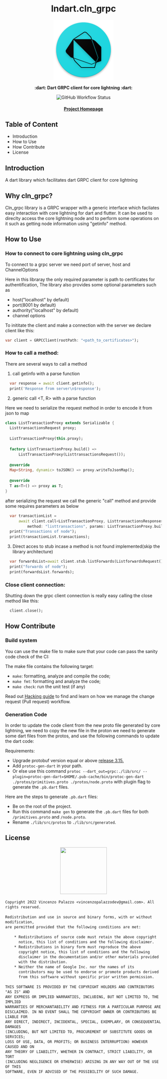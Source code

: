 <div align="center">
  <h1>lndart.cln_grpc</h1>

  <img src="https://github.com/dart-lightning/icons/raw/main/main/res/mipmap-xxxhdpi/ic_launcher.png" />

  <p>
    <strong> :dart: Dart GRPC client for core lightning :dart: </strong>
  </p>

  <p>
   <img alt="GitHub Workflow Status" src="https://img.shields.io/github/workflow/status/dart-lightning/lndart.cln_grpc/cln_grpc%20dart%20code%20sanity%20check?style=flat-square">
  </p>

  <h4>
    <a href="https://github.com/dart-lightning">Project Homepage</a>
  </h4>
</div>

## Table of Content

- Introduction
- How to Use
- How Contribute
- License

## Introduction

A dart library which facilitates dart GRPC client for core lightning 

## Why cln_grpc?

Cln_grpc library is a GRPC wrapper with a generic interface which facliates easy interaction with core lightning for dart and flutter. It can be used to direclty access the core lightning node and to perform some operations on it such as getting node information using "getinfo" method. 


## How to Use
### How to connect to core lightning using cln_grpc

To connect to a grpc server we need port of server, host and ChannelOptions

Here in this libraray the only required parameter is path to certificates for authentification, The library also provides some optional parameters such as 

- host("localhost" by default)
- port(8001 by default)
- authority("localhost" by default)
- channel options

To inititate the client and make a connection with the server we declare client like this:
```dart
var client = GRPCClient(rootPath: "<path_to_certificates>");
```
### How to call a method:
There are several ways to call a method 
1. call getinfo with a parse function
```dart
  var response = await client.getinfo();
  print('Response from server\n$response');
```
2. generic call <T, R> with a parse function

Here we need to serialize the request method in order to encode it from json to map
```dart
class ListTransactionProxy extends Serializable {
  ListtransactionsRequest proxy;

  ListTransactionProxy(this.proxy);

  factory ListTransactionProxy.build() =>
      ListTransactionProxy(ListtransactionsRequest());

  @override
  Map<String, dynamic> toJSON() => proxy.writeToJsonMap();

  @override
  T as<T>() => proxy as T;
}
```
after serializing the request we call the generic "call" method and provide some requires parameters as below
```dart
  var transactionList =
      await client.call<ListTransactionProxy, ListtransactionsResponse>(
          method: "listtransactions", params: ListTransactionProxy.build());
  print("Transactions of node");
  print(transactionList.transactions);
```

3. Direct acces to stub incase a method is not found implemented(skip the library architecture)
```dart
  var forwardsList=await client.stub.listForwards(ListforwardsRequest());
  print("forwards of node");
  print(forwardsList.forwards);
```
### Close client connection:
Shutting down the grpc client connection is really easy calling the close method like this:
```dart
  client.close();
```

## How Contribute

### Build system

You can use the make file to make sure that your code can pass the sanity code check of the CI:

The make file contains the following target:

- `make`: formatting, analyze and compile the code;
- `make fmt`: formatting and analyze the code;
- `make check`: run the unit test (if any)

Read out [Hacking guide](#TODO) to find and learn on how we manage the change request (Pull request) workflow.

### Generation Code

In order to update the code client from the new proto file generated by core lightning, we need to copy the new file in the proton we need to generate some dart files from the protos, and use the following commands to update the dart code:

Requirements:
- Upgrade protobuf version equal or above [release 3.15.](https://github.com/protocolbuffers/protobuf/releases/tag/v3.15.0)
- Add `protoc-gen-dart` in your path.
- Or else use this command `protoc --dart_out=grpc:./lib/src/ --plugin=protoc-gen-dart=$HOME/.pub-cache/bin/protoc-gen-dart ./protos/primitives.proto ./protos/node.proto` with plugin flag to generate the `.pb.dart` files.


Here are the steps to generate `.pb.dart` files:
- Be on the root of the project.
- Run this command `make gen` to generate the `.pb.dart` files for both `/primitives.proto` and `/node.proto`.
- Rename `./lib/src/protos` to `./lib/src/generated`.

## License

<div align="center">
  <img src="https://opensource.org/files/osi_keyhole_300X300_90ppi_0.png" width="150" height="150"/>
</div>

```
Copyright 2022 Vincenzo Palazzo <vincenzopalazzodev@gmail.com>. All rights reserved.

Redistribution and use in source and binary forms, with or without modification,
are permitted provided that the following conditions are met:

    * Redistributions of source code must retain the above copyright
      notice, this list of conditions and the following disclaimer.
    * Redistributions in binary form must reproduce the above
      copyright notice, this list of conditions and the following
      disclaimer in the documentation and/or other materials provided
      with the distribution.
    * Neither the name of Google Inc. nor the names of its
      contributors may be used to endorse or promote products derived
      from this software without specific prior written permission.

THIS SOFTWARE IS PROVIDED BY THE COPYRIGHT HOLDERS AND CONTRIBUTORS "AS IS" AND
ANY EXPRESS OR IMPLIED WARRANTIES, INCLUDING, BUT NOT LIMITED TO, THE IMPLIED
WARRANTIES OF MERCHANTABILITY AND FITNESS FOR A PARTICULAR PURPOSE ARE
DISCLAIMED. IN NO EVENT SHALL THE COPYRIGHT OWNER OR CONTRIBUTORS BE LIABLE FOR
ANY DIRECT, INDIRECT, INCIDENTAL, SPECIAL, EXEMPLARY, OR CONSEQUENTIAL DAMAGES
(INCLUDING, BUT NOT LIMITED TO, PROCUREMENT OF SUBSTITUTE GOODS OR SERVICES;
LOSS OF USE, DATA, OR PROFITS; OR BUSINESS INTERRUPTION) HOWEVER CAUSED AND ON
ANY THEORY OF LIABILITY, WHETHER IN CONTRACT, STRICT LIABILITY, OR TORT
(INCLUDING NEGLIGENCE OR OTHERWISE) ARISING IN ANY WAY OUT OF THE USE OF THIS
SOFTWARE, EVEN IF ADVISED OF THE POSSIBILITY OF SUCH DAMAGE.
